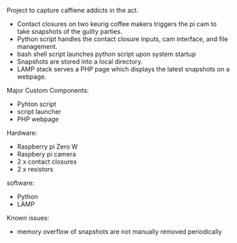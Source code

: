 Project to capture caffiene addicts in the act.  

- Contact closures on two keurig coffee makers triggers the pi cam to take snapshots of the guilty parties.
- Python script handles the contact closure inputs, cam interface, and file management.
- bash shell script launches python script upon system startup
- Snapshots are stored into a local directory. 
- LAMP stack serves a PHP page which displays the latest snapshots on a webpage.

Major Custom Components:
- Pyhton script
- script launcher
- PHP webpage

Hardware: 

- Raspberry pi Zero W
- Raspbery pi camera
- 2 x contact closures
- 2 x resistors

software:
- Python
- LAMP

Known issues:
- memory overflow of snapshots are not manually removed periodically
